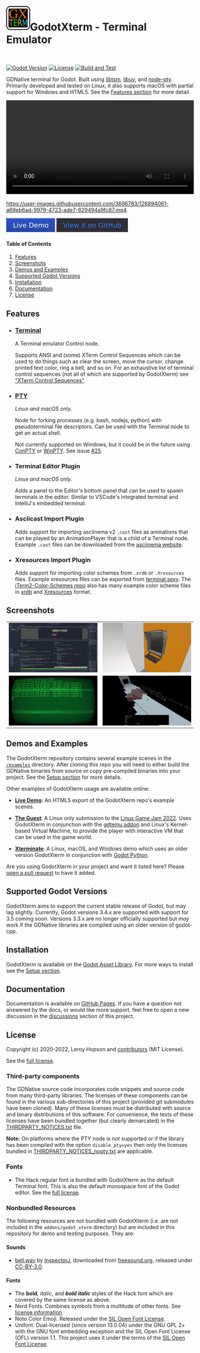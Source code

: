 <img align="left" width="64" height="64" src="./media/icon.png">

# GodotXterm - Terminal Emulator
<br/>

[![Godot Version](https://img.shields.io/badge/Godot-3.4.x-blue.svg)](#supported-godot-versions)
[![License](https://img.shields.io/badge/License-MIT-green.svg)](https://github.com/lihop/godot-xterm/blob/stable/LICENSE.md)
[![Build and Test](https://github.com/lihop/godot-xterm/actions/workflows/main.yml/badge.svg?event=schedule)](https://github.com/lihop/godot-xterm/actions/workflows/main.yml)

GDNative terminal for Godot.
Built using [libtsm](https://www.freedesktop.org/wiki/Software/libtsm/), [libuv](https://github.com/libuv/libuv), and [node-pty](https://github.com/microsoft/node-pty).
Primarily developed and tested on Linux, it also supports macOS with partial support for Windows and HTML5. See the [Features section](#features) for more detail.

<video width="100%" controls>
  <source src="https://user-images.githubusercontent.com/3696783/126894061-a69eb6ad-9979-4723-ade7-829494a9fc87.mp4" />
</video>

<div id="video-preview">

https://user-images.githubusercontent.com/3696783/126894061-a69eb6ad-9979-4723-ade7-829494a9fc87.mp4

</div>

[![Live Demo](./media/live_demo_button.png)](https://lihop.github.io/godot-xterm-dist/demo)
[![View it on GitHub](./media/view_it_on_github_button.png)](https://github.com/lihop/godot-xterm)

#### Table of Contents
1. [Features](#features)
2. [Screenshots](#screenshots)
3. [Demos and Examples](#demos-and-examples)
4. [Supported Godot Versions](#supported-godot-versions)
5. [Installation](#installation)
6. [Documentation](#documentation)
7. [License](#license)

## Features

- ### [Terminal](https://lihop.github.io/godot-xterm/api/terminal)
  A Terminal emulator Control node. 

  Supports ANSI and (some) XTerm Control Sequences which can be used to do things such as clear the screen, move the cursor, change printed text color, ring a bell, and so on.
  For an exhaustive list of terminal control sequences (not all of which are supported by GodotXterm) see ["XTerm Control Sequences"](https://invisible-island.net/xterm/ctlseqs/ctlseqs.html).

- ### [PTY](https://lihop.github.io/godot-xterm/api/pty)
  *Linux and macOS only.*

  Node for forking processes (e.g. bash, nodejs, python) with pseudoterminal file descriptors.
  Can be used with the Terminal node to get an actual shell.

  Not currently supported on Windows, but it could be in the future using [ConPTY](https://docs.microsoft.com/en-us/windows/console) or [WinPTY](https://github.com/rprichard/winpty).
  See issue [\#25](https://github.com/lihop/godot-xterm/issues/25).

- ### Terminal Editor Plugin
  *Linux and macOS only.*

  Adds a panel to the Editor's bottom panel that can be used to spawn terminals in the editor.
  Similar to VSCode's integrated terminal and IntelliJ's embedded terminal.

- ### Asciicast Import Plugin
  Adds support for importing asciinema v2 `.cast` files as animations that can be played by an AnimationPlayer that is a child of a Terminal node.
  Example `.cast` files can be downloaded from the [asciinema website](https://asciinema.org).

- ### Xresources Import Plugin
  Adds support for importing color schemes from `.xrdb` or `.Xresources` files.
  Example xresources files can be exported from [terminal.sexy](https://terminal.sexy).
  The [iTerm2-Color-Schemes repo](https://github.com/mbadolato/iTerm2-Color-Schemes) also has many example color scheme files in [xrdb](https://github.com/mbadolato/iTerm2-Color-Schemes/tree/master/xrdb) and [Xresources](https://github.com/mbadolato/iTerm2-Color-Schemes/tree/master/Xresources) format.

## Screenshots

|                                      |                                      |
|--------------------------------------|--------------------------------------|
|![](./media/screenshot_editor.png)    |![](./media/screenshot_the_guest.png) |
|![](./media/screenshot_retro_term.jpg)|![](./media/screenshot_xterminate.png)|

## Demos and Examples

The GodotXterm repository contains several example scenes in the [`/examples`](https://github.com/lihop/godot-xterm/tree/stable/examples) directory.
After cloning this repo you will need to either build the GDNative binaries from source or copy pre-compiled binaries into your project.
See the [Setup section](https://lihop.github.io/godot-xterm/setup) for more details.

Other examples of GodotXterm usage are available online:

- [**Live Demo**](https://lihop.github.io/godot-xterm-dist/demo): An HTML5 export of the GodotXterm repo's example scenes.

- [**The Guest**](https://lihop.itch.io/the-guest): A Linux only submission to the [Linux Game Jam 2022](https://itch.io/jam/linux-game-jam-2022). Uses GodotXterm in conjunction with the [gdtemu addon](https://github.com/lihop/gdtemu) and Linux's Kernel-based Virtual Machine, to provide the player with interactive VM that can be used in the game world.

- [**Xterminate**](https://lihop.itch.io/xterminate): A Linux, macOS, and Windows demo which uses an older version GodotXterm in conjunction with [Godot Python](https://github.com/touilleMan/godot-python).

Are you using GodotXterm in your project and want it listed here? Please [open a pull request](https://github.com/lihop/godot-xterm/pulls) to have it added.

## Supported Godot Versions

GodotXterm aims to support the current stable release of Godot, but may lag slightly.
Currently, Godot versions 3.4.x are supported with support for 3.5 coming soon.
Versions 3.3.x are no longer officially supported but *may* work if the GDNative libraries are
compiled using an older version of godot-cpp.

## Installation

GodotXterm is available on the [Godot Asset Library](https://godotengine.org/asset-library/asset/1007).
For more ways to install see the [Setup section](https://lihop.github.io/godot-xterm/setup).

## Documentation

Documentation is available on [GitHub Pages](https://lihop.github.io/godot-xterm).
If you have a question not answered by the docs, or would like more support, feel free to open a new discussion in the [discussions](https://github.com/lihop/godot-xterm/discussions) section of this project.

## License

Copyright (c) 2020-2022, Leroy Hopson and [contributors](https://github.com/lihop/godot-xterm/graphs/contributors) (MIT License).

See the [full license](https://github.com/lihop/godot-xterm/blob/stable/LICENSE.md).

### Third-party components

The GDNative source code incorporates code snippets and source code from many third-party libraries. The licenses of these components can be found in the various sub-directories of this project (provided git submodules have been cloned). Many of these licenses must be distributed with source and binary distributions of this software. For convenience, the texts of these licenses have been bundled together (but clearly demarcated) in the [THIRDPARTY_NOTICES.txt](https://github.com/lihop/godot-xterm/blob/stable/addons/godot_xterm/THIRDPARTY_NOTICES.txt) file.

**Note:** On platforms where the PTY node is not supported or if the library has been compiled with the option `disable_pty=yes` then only the licenses bundled in [THIRDPARTY_NOTICES_nopty.txt](https://github.com/lihop/godot-xterm/blob/stable/addons/godot_xterm/THIRDPARTY_NOTICES_nopty.txt) are applicable.

### Fonts

- The Hack regular font is bundled with GodotXterm as the default Terminal font. This is also the default monospace font of the Godot editor. See the [full license](https://github.com/lihop/godot-xterm/blob/stable/addons/godot_xterm/themes/fonts/hack/LICENSE.md).


### Nonbundled Resources
The following resources are not bundled with GodotXterm (i.e. are not included in the `addons/godot_xterm` directory) but are included in this repository for demo and testing purposes. They are:


#### Sounds

- [bell.wav](https://github.com/lihop/godot-xterm/blob/stable/themes/audio/bell.wav) by [InspectorJ](https://www.jshaw.co.uk), downloaded from [freesound.org](https://freesound.org/people/InspectorJ/sounds/484344/), released under [CC-BY-3.0](https://creativecommons.org/licenses/by/3.0/).

#### Fonts

- The **bold**, *italic*, and ***bold italic*** styles of the Hack font which are covered by the same license as above.
- Nerd Fonts. Combines symbols from a multitude of other fonts. See [license information](https://github.com/lihop/godot-xterm/blob/stable/themes/fonts/nerd_fonts/README.md).
- Noto Color Emoji. Released under the [SIL Open Font License](https://github.com/lihop/godot-xterm/blob/stable/themes/fonts/noto_color_emoji/LICENSE_OFL.txt).
- Unifont. Dual-licensed (since version 13.0.04) under the GNU GPL 2+ with the GNU font embedding exception and the SIL Open Font License (OFL) version 1.1. This project uses it under the terms of the [SIL Open Font License](https://github.com/lihop/godot-xterm/blob/stable/themes/fonts/unifont/LICENSE_OFL-1.1.txt).
